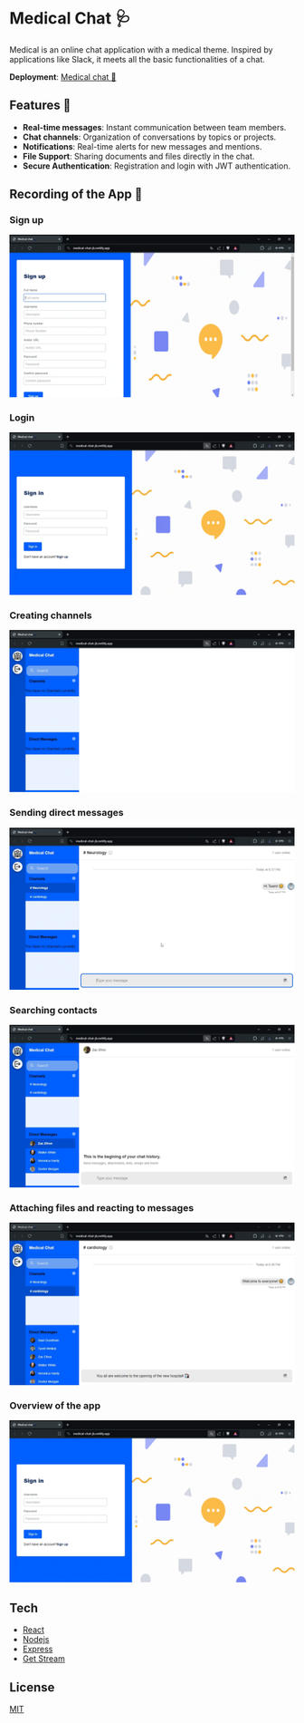 # Medical Chat 🩺

Medical is an online chat application with a medical theme. Inspired by applications like Slack, it meets all the basic functionalities of a chat.

**Deployment**: [Medical chat 🥼](https://medical-chat-jb.netlify.app/)

## Features 👀

- **Real-time messages**: Instant communication between team members.
- **Chat channels**: Organization of conversations by topics or projects.
- **Notifications**: Real-time alerts for new messages and mentions.
- **File Support**: Sharing documents and files directly in the chat.
- **Secure Authentication**: Registration and login with JWT authentication.

## Recording of the App 🎥

### Sign up

![gif](./client/public/signup.gif)

### Login

![gif](./client/public/login.gif)

### Creating channels

![gif](./client/public/creating_channels.gif)

### Sending direct messages

![gif](./client/public/sending_messages.gif)

### Searching contacts

![gif](./client/public/searching_contacts.gif)

### Attaching files and reacting to messages

![gif](./client/public/attach_files_and_emojis.gif)

### Overview of the app

![gif](./client/public/overview.gif)

## Tech

- [React](https://react.dev/)
- [Nodejs](https://nodejs.org/en)
- [Express](https://expressjs.com/)
- [Get Stream](https://getstream.io/)

## License

[MIT](https://choosealicense.com/licenses/mit/)
